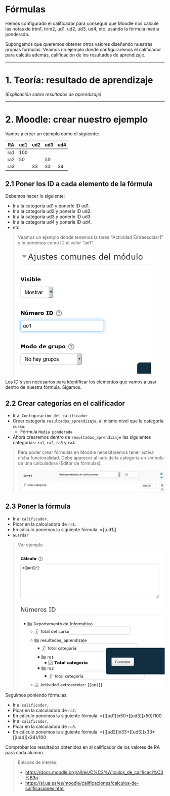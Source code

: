 
# Fórmulas

Hemos configurado el calificador para conseguir que Moodle nos calcule las notas de trim1, trim2, ud1, ud2, ud3, ud4, etc. usando la fórmula media ponderada.

Supongamos que queremos obtener otros valores diseñando nuestras propias fórmulas. Veamos un ejemplo donde configuraremos el calificador para calcula además, calificación de los resultados de aprendizaje.

---

# 1. Teoría: resultado de aprendizaje

_(Explicación sobre resultados de aprendizaje)_

---

# 2. Moodle: crear nuestro ejemplo

Vamos a crear un ejemplo como el siguiente:

| RA  | ud1 | ud2 | ud3 | ud4 |
| --- | --- | --- | --- | --- |
| ra1 | 100 |     |     |     |
| ra2 |  50 |     |  50 |     |
| ra3 |     |  33 |  33 |  34 |

## 2.1 Poner los ID a cada elemento de la fórmula

Debemos hacer lo siguiente:
* Ir a la categoría ud1 y ponerle ID ud1.
* Ir a la categoría ud2 y ponerle ID ud2.
* Ir a la categoría ud3 y ponerle ID ud3.
* Ir a la categoría ud4 y ponerle ID ud4.
* etc.

> Veamos un ejemplo donde tenemos la tarea "Actividad Extraescolar1" y le ponemos como ID el valor "ae1"
>
> ![](./files/formula-03.png)

Los ID's son necesarios para identificar los elementos que vamos a usar dentro de nuestra fórmula. Sigamos.

## 2.2 Crear categorías en el calificador

* Ir al `Configuración del calificador`
* Crear categoría `resultados_aprendizaje`, al mismo nivel que la categoría `curso`.
    * Fórmula `Media ponderada`
* Ahora crearemos dentro de `resultados_aprendizaje` las siguientes categorías: `ra1`, `ra2`, `ra3` y `ra4`.

> Para poder crear fórmulas en Moodle necesitaremos tener activa dicha funcionalidad. Debe aparecer al lado de la categoría un símbolo de una calculadora (Editor de fórmulas).
>
> ![](./files/formula-02.png)

## 2.3 Poner la fórmula

* Ir al `calificador`.
* Picar en la calculadora de `ra1`.
* En cálculo ponemos la siguiente fórmula: =[[ud1]]
* `Guardar`

> Ver ejemplo
>
> ![](./files/formula-04.png)

Seguimos poniendo fórmulas.
* Ir al `calificador`.
* Picar en la calculadora de `ra2`.
* En cálculo ponemos la siguiente fórmula: =([[ud1]]x50+[[ud3]]x50)/100
* Ir al `calificador`.
* Picar en la calculadora de `ra3`.
* En cálculo ponemos la siguiente fórmula: =([[ud2]]x33+[[ud3]]x33+[[ud4]]x34)/100

Comprobar los resultados obtenidos en al calificador de los valores de RA para cada alumno.

> Enlaces de interés:
> * https://docs.moodle.org/all/es/C%C3%A1lculos_de_calificaci%C3%B3n
> * https://si.ua.es/es/moodle/calificaciones/calculos-de-calificaciones.html

